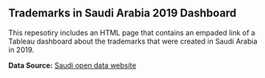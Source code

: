 ## Trademarks in Saudi Arabia 2019 Dashboard

This repesotiry includes an HTML page that contains an empaded link of a Tableau dashboard about the trademarks that were created in Saudi Arabia in 2019. 

**Data Source:** 
[Saudi open data website](https://data.gov.sa/Data/en/dataset/trademarks-2019)